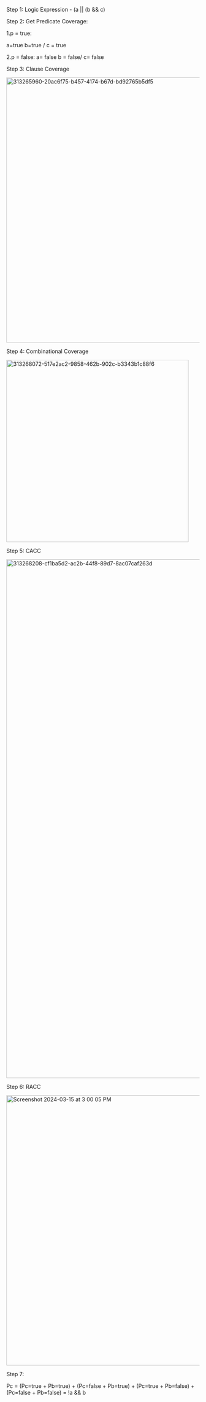 Step 1: Logic Expression - (a || (b && c)

Step 2: Get Predicate Coverage:

1.p = true:

a=true
b=true / c = true


2.p = false:
a= false
b = false/ c= false 


Step 3: Clause Coverage

<img width="691" alt="313265960-20ac6f75-b457-4174-b67d-bd92765b5df5" src="https://github.com/SOEN345-WINTER2024/logic-coverage-lab-yep-pushian/assets/102338675/b8b66236-10a7-4e74-9d21-27e1743258c7">


Step 4: Combinational Coverage


<img width="475" alt="313268072-517e2ac2-9858-462b-902c-b3343b1c88f6" src="https://github.com/SOEN345-WINTER2024/logic-coverage-lab-yep-pushian/assets/102338675/7c5c0753-7fed-4df2-bbdb-cf414b0e1eb3">


Step 5: CACC

<img width="1352" alt="313268208-cf1ba5d2-ac2b-44f8-89d7-8ac07caf263d" src="https://github.com/SOEN345-WINTER2024/logic-coverage-lab-yep-pushian/assets/102338675/930737ef-bc11-41f9-9a9f-9c99f67551ca">


Step 6: RACC

<img width="704" alt="Screenshot 2024-03-15 at 3 00 05 PM" src="https://github.com/SOEN345-WINTER2024/logic-coverage-lab-yep-pushian/assets/102338675/645035af-ff44-450d-8a83-a6407b245a92">


Step 7:

Pc = (Pc=true + Pb=true) + (Pc=false + Pb=true) + (Pc=true + Pb=false) + (Pc=false + Pb=false)
   = !a && b











